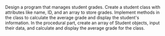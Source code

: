 Design a program that manages
student grades. Create a student class with attributes like name, ID, and
an array to store grades. Implement methods in the class to calculate the average grade and display the
student's information. In the procedural part, create an array of Student objects, input their data, and
calculate and display the average grade for the class.
